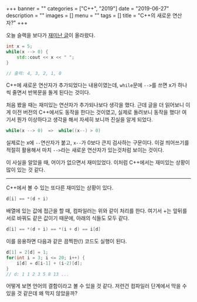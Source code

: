 +++
banner = ""
categories = ["C++", "2019"]
date = "2019-06-27"
description = ""
images = []
menu = ""
tags = []
title = "C++의 새로운 연산자?"
+++

오늘 슬랙을 보다가 [재미난 글](https://twitter.com/Lusain_Kim/status/1125069515220381696)이 올라왔다.

```cpp
int x = 5;
while(x --> 0) {
    std::cout << x << " ";
}

// 출력: 4, 3, 2, 1, 0
```

C++에 새로운 연산자가 추가되었다는 내용이였는데, `while`문에 `-->`를 쓰면 x가 하나씩 줄면서 반복문을 돌게 된다는 것이다.

처음 봤을 때는 재미있는 연산자가 추가되나보다 생각을 했다. 근데 글을 더 읽어보니 이게 이전 버전의 C++에서도 동작을 한다는 것이였고, 실제로 돌려보니 동작을 했다! 여기서 뭔가 이상하다고 생각을 해서 자세히 보니까 진실을 알게 되었다.

```cpp
while(x --> 0)  =>  while((x--) > 0)
```

실제로는 x에 `--`연산자가 붙고, `x--`가 0보다 큰지 검사하는 구문이다. 이걸 띄어쓰기를 적절히 활용해서 마치 `-->`라는 새로운 연산자가 있는것처럼 보이는 것이다.

이 사실을 알았을 때, 어이가 없으면서 재미있었다. 이처럼 C++에서는 재미있는 상황이 많이 있는 것 같다.

-----

C++에서 볼 수 있는 또다른 재미있는 상황이 있다.

```cpp
d[i] == *(d + i)
```

배열에 있는 값에 접근을 할 때, 컴파일러는 위와 같이 처리를 한다. 여기서 +는 앞뒤를 서로 바꿔도 같은 값이기 때문에, 아래의 식들도 모두 같다.

```cpp
d[i] == *(d + i) == *(i + d) == i[d]
```

이를 응용하면 다음과 같은 끔찍한(!) 코드도 실행이 된다.

```cpp
d[1] = 2[d] = 1;
for(int i = 3; i <= 20; i++) {
    i[d] = d[i-1] + (i-2)[d];
}
// d: 1 1 2 3 5 8 13 ...
```

어떻게 보면 언어의 결함이라고 볼 수 있을 것 같다. 저런건 컴파일러 단계에서 막을 수 있을 것 같은데 왜 막지 않았을까?